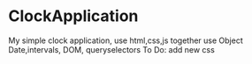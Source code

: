 # ClockApplication
My simple clock application, use html,css,js together
use Object Date,intervals, DOM, queryselectors
To Do:
add new css
